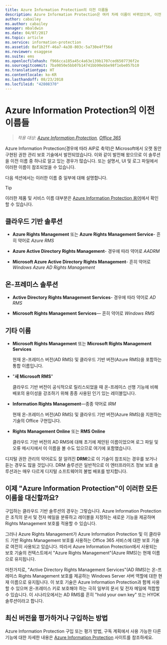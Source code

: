 ```yaml
---
title: Azure Information Protection의 이전 이름들
description: Azure Information Protection은 여러 차례 이름이 바뀌었으며, 이전 이름으로 알고 있는 사용자도 있을 것입니다.
author: cabailey
ms.author: cabailey
manager: mbaldwin
ms.date: 04/07/2017
ms.topic: article
ms.service: information-protection
ms.assetid: 0af1b2ff-46a7-4a38-803c-5a730e4ff56d
ms.reviewer: esaggese
ms.suite: ems
ms.openlocfilehash: f966cca185a45c4a63e139b1707ced6507736f2e
ms.sourcegitcommit: 7ba9850e5bb07b14741bb90ebbe98f1ebe057b10
ms.translationtype: HT
ms.contentlocale: ko-KR
ms.lasthandoff: 08/23/2018
ms.locfileid: "42808370"
---
```

# <a name="azure-information-protection---also-known-as-"></a>Azure Information Protection의 이전 이름들

>*적용 대상: [Azure Information Protection](https://azure.microsoft.com/pricing/details/information-protection), [Office 365](http://download.microsoft.com/download/E/C/F/ECF42E71-4EC0-48FF-AA00-577AC14D5B5C/Azure_Information_Protection_licensing_datasheet_EN-US.pdf)*

Azure Information Protection(경우에 따라 AIP로 축약)은 Microsoft에서 오랫 동안 구현된 권한 관리 보호 기술에서 발전되었습니다. 이와 같이 발전해 왔으므로 이 솔루션을 이전 이름 중 하나로 알고 있는 경우가 많습니다. 또는 설명서, UI 및 로그 파일에서 이러한 이름이 참조되었을 수 있습니다. 

다음 섹션에서는 이러한 이름 중 일부에 대해 설명합니다.

> [!TIP]
> 이러한 제품 및 서비스 이름 대부분은 [Azure Information Protection 용어](./terminology.md)에서 확인할 수 있습니다.

## <a name="cloud-based-solutions"></a>클라우드 기반 솔루션

- **Azure Rights Management** 또는 **Azure Rights Management Service**- 흔히 약어로 *Azure RMS*

- **Azure Active Directory Rights Management**- 경우에 따라 약어로 *AADRM*

- **Microsoft Azure Active Directory Rights Management**- 흔히 약어로 *Windows Azure AD Rights Management*

## <a name="on-premises-solutions"></a>온-프레미스 솔루션

- **Active Directory Rights Management Services**- 경우에 따라 약어로 *AD RMS*

- **Microsoft Rights Management Services**— 흔히 약어로 *Windows RMS*

## <a name="other-names"></a>기타 이름

- **Microsoft Rights Management** 또는 **Microsoft Rights Management Services**
    
    현재 온-프레미스 버전(AD RMS) 및 클라우드 기반 버전(Azure RMS)을 포함하는 통합 이름입니다.

- "**새 Microsoft RMS**"
    
    클라우드 기반 버전이 공식적으로 릴리스되었을 때 온-프레미스 선행 기능에 비해 배포의 용이성을 강조하기 위해 종종 사용된 인기 있는 레이블입니다.

- **Information Rights Management**—종종 약어로 *IRM*
    
    현재 온-프레미스 버전(AD RMS) 및 클라우드 기반 버전(Azure RMS)을 지원하는 기술의 Office 구현입니다. 

- **Rights Management Online** 또는 **RMS Online**
    
    클라우드 기반 버전의 AD RMS에 대해 초기에 제안된 이름이었으며 로그 파일 및 오류 메시지에서 이 이름을 볼 수도 있으므로 여기에 포함했습니다.

디지털 권한 관리의 약어로도 잘 알려진 **DRM**으로 이 기술이 참조되는 경우를 보거나 듣는 경우도 많을 것입니다. DRM 솔루션은 일반적으로 이 엔터프라이즈 정보 보호 솔루션과는 매우 다르게 디지털 소프트웨어의 불법 배포를 방지합니다. 

## <a name="does-azure-information-protection-now-replace-all-these-names"></a>이제 "Azure Information Protection"이 이러한 모든 이름을 대신할까요?

구입하는 클라우드 기반 솔루션의 경우는 그렇습니다. Azure Information Protection은 조직의 문서 및 전자 메일을 분류하고 레이블을 지정하는 새로운 기능을 제공하며 Rights Management 보호를 적용할 수 있습니다. 

그러나 Azure Rights Management가 Azure Information Protection 및 이 클라우드 기반 Rights Management 보호를 사용하는 Office 365 서비스에 대한 보호 기술로 여전히 사용되고 있습니다. 따라서 Azure Information Protection에서 사용되는 보호 기술의 컨텍스트에서 "Azure Rights Management"(Azure RMS)는 현재 이름으로 유지됩니다.

마찬가지로, "Active Directory Rights Management Services"(AD RMS)는 온-프레미스 Rights Management 보호를 제공하는 Windows Server 서버 역할에 대한 현재 이름으로 유지됩니다. 이 보호 기술은 Azure Information Protection과 함께 사용할 수 있으며 온-프레미스 키로 보호해야 하는 극히 일부의 문서 및 전자 메일에 적합할 수 있습니다. 이 시나리오에서는 AD RMS를 흔히 "hold your own key" 또는 HYOK 솔루션이라고 합니다.

## <a name="how-to-evaluate-or-purchase-the-latest-version"></a>최신 버전을 평가하거나 구입하는 방법

Azure Information Protection 구입 또는 평가 방법, 구독 계획에서 사용 가능한 다른 기능에 대한 자세한 내용은 [Azure Information Protection](https://www.microsoft.com/cloud-platform/azure-information-protection) 사이트를 참조하세요.
